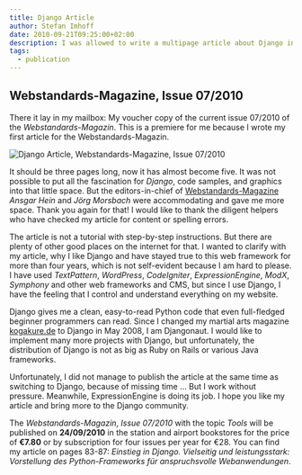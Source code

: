 ```yaml
---
title: Django Article
author: Stefan Imhoff
date: 2010-09-21T09:25:00+02:00
description: I was allowed to write a multipage article about Django in Webstandards-Magazin. I wrote about what I appreciate about Django and why I use it.
tags:
  - publication
---
```


## Webstandards-Magazine, Issue 07/2010

There it lay in my mailbox: My voucher copy of the current issue 07/2010 of the _Webstandards-Magazin_. This is a premiere for me because I wrote my first article for the Webstandards-Magazin.

![Django Article, Webstandards-Magazine, Issue 07/2010](/assets/images/posts/webstandards-magazine-django.jpg)

It should be three pages long, now it has almost become five. It was not possible to put all the fascination for _Django_, code samples, and graphics into that little space. But the editors-in-chief of [Webstandards-Magazine](https://www.screengui.de/) _Ansgar Hein_ and _Jörg Morsbach_ were accommodating and gave me more space. Thank you again for that! I would like to thank the diligent helpers who have checked my article for content or spelling errors.

The article is not a tutorial with step-by-step instructions. But there are plenty of other good places on the internet for that. I wanted to clarify with my article, why I like Django and have stayed true to this web framework for more than four years, which is not self-evident because I am hard to please. I have used _TextPattern_, _WordPress_, _CodeIgniter_, _ExpressionEngine_, _ModX_, _Symphony_ and other web frameworks and CMS, but since I use Django, I have the feeling that I control and understand everything on my website.

Django gives me a clean, easy-to-read Python code that even full-fledged beginner programmers can read. Since I changed my martial arts magazine [kogakure.de](https://www.kogakure.de/) to Django in May 2008, I am Djangonaut. I would like to implement many more projects with Django, but unfortunately, the distribution of Django is not as big as Ruby on Rails or various Java frameworks.

Unfortunately, I did not manage to publish the article at the same time as switching to Django, because of missing time … But I work without pressure. Meanwhile, ExpressionEngine is doing its job. I hope you like my article and bring more to the Django community.

The _Webstandards-Magazin_, _Issue 07/2010_ with the topic _Tools_ will be published on **24/09/2010** in the station and airport bookstores for the price of **€7.80** or by subscription for four issues per year for €28. You can find my article on pages 83-87: <cite lang="de">Einstieg in Django. Vielseitig und leistungsstark: Vorstellung des Python-Frameworks für anspruchsvolle Webanwendungen</cite>.
